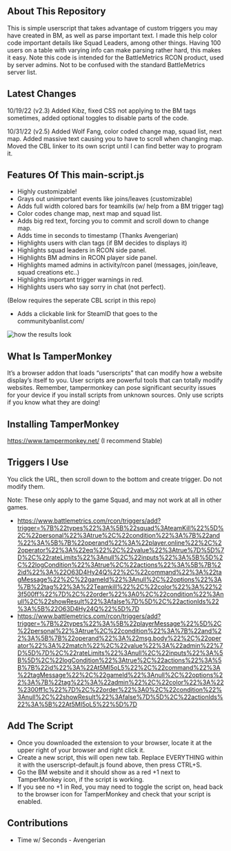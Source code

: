 ## About This Repository
This is simple userscript that takes advantage of custom triggers you may have created in BM, as well as parse important text. I made this help color code important details like Squad Leaders, among other things. Having 100 users on a table with varying info can make parsing rather hard, this makes it easy.
Note this code is intended for the BattleMetrics RCON product, used by server admins. Not to be confused with the standard BattleMetrics server list. 

## Latest Changes
10/19/22 (v2.3) Added Kibz, fixed CSS not applying to the BM tags sometimes, added optional toggles to disable parts of the code. 

10/31/22 (v2.5) Added Wolf Fang, color coded change map, squad list, next map. Added massive text causing you to have to scroll when changing map. Moved the CBL linker to its own script until I can find better way to program it. 

## Features Of This main-script.js
* Highly customizable!
* Grays out unimportant events like joins/leaves (customizable)
* Adds full width colored bars for teamkills (w/ help from a BM trigger tag)
* Color codes change map, next map and squad list.
* Adds big red text, forcing you to commit and scroll down to change map. 
* Adds time in seconds to timestamp (Thanks Avengerian)
* Highlights users with clan tags (if BM decides to displays it)
* Highlights squad leaders in RCON side panel.
* Highlights BM admins in RCON player side panel.
* Highlights mamed admins in activity/rcon panel (messages, join/leave, squad creations etc..) 
* Highlights important trigger warnings in red. 
* Highlights users who say sorry in chat (not perfect). 

(Below requires the seperate CBL script in this repo)
* Adds a clickable link for SteamID that goes to the communitybanlist.com/<theSteamid>

![how the results look](https://github.com/TempusOwl/bm-userscript/blob/main/result.png?raw=true)
## What Is TamperMonkey
It’s a browser addon that loads “userscripts” that can modify how a website display’s itself to you. User scripts are powerful tools that can totally modify websites. Remember, tampermonkey can pose significant security issues for your device if you install scripts from unknown sources. Only use scripts if you know what they are doing!
## Installing TamperMonkey
https://www.tampermonkey.net/ (I recommend Stable)
## Triggers I Use
You click the URL, then scroll down to the bottom and create trigger. Do not modify them.

Note: These only apply to the game Squad, and may not work at all in other games.
* https://www.battlemetrics.com/rcon/triggers/add?trigger=%7B%22types%22%3A%5B%22squad%3AteamKill%22%5D%2C%22personal%22%3Atrue%2C%22condition%22%3A%7B%22and%22%3A%5B%7B%22operand%22%3A%22player.online%22%2C%22operator%22%3A%22eq%22%2C%22value%22%3Atrue%7D%5D%7D%2C%22rateLimits%22%3Anull%2C%22inputs%22%3A%5B%5D%2C%22logCondition%22%3Atrue%2C%22actions%22%3A%5B%7B%22id%22%3A%22O63D4Hy24Q%22%2C%22command%22%3A%22tagMessage%22%2C%22gameId%22%3Anull%2C%22options%22%3A%7B%22tag%22%3A%22Teamkill%22%2C%22color%22%3A%22%23f500ff%22%7D%2C%22order%22%3A0%2C%22condition%22%3Anull%2C%22showResult%22%3Afalse%7D%5D%2C%22actionIds%22%3A%5B%22O63D4Hy24Q%22%5D%7D
* https://www.battlemetrics.com/rcon/triggers/add?trigger=%7B%22types%22%3A%5B%22playerMessage%22%5D%2C%22personal%22%3Atrue%2C%22condition%22%3A%7B%22and%22%3A%5B%7B%22operand%22%3A%22msg.body%22%2C%22operator%22%3A%22match%22%2C%22value%22%3A%22admin%22%7D%5D%7D%2C%22rateLimits%22%3Anull%2C%22inputs%22%3A%5B%5D%2C%22logCondition%22%3Atrue%2C%22actions%22%3A%5B%7B%22id%22%3A%22At5MI5oL5%22%2C%22command%22%3A%22tagMessage%22%2C%22gameId%22%3Anull%2C%22options%22%3A%7B%22tag%22%3A%22admin%22%2C%22color%22%3A%22%2300ff1c%22%7D%2C%22order%22%3A0%2C%22condition%22%3Anull%2C%22showResult%22%3Afalse%7D%5D%2C%22actionIds%22%3A%5B%22At5MI5oL5%22%5D%7D

## Add The Script
* Once you downloaded the extension to your browser, locate it at the upper right of your browser and right click it. 
* Create a new script, this will open new tab. Replace EVERYTHING within it with the userscript-default.js found above, then press CTRL+S.
* Go the BM website and it should show as a red +1 next to TamperMonkey icon, if the script is working. 
* If you see no +1 in Red, you may need to toggle the script on, head back to the browser icon for TamperMonkey and check that your script is enabled.

## Contributions
* Time w/ Seconds - Avengerian 
  
